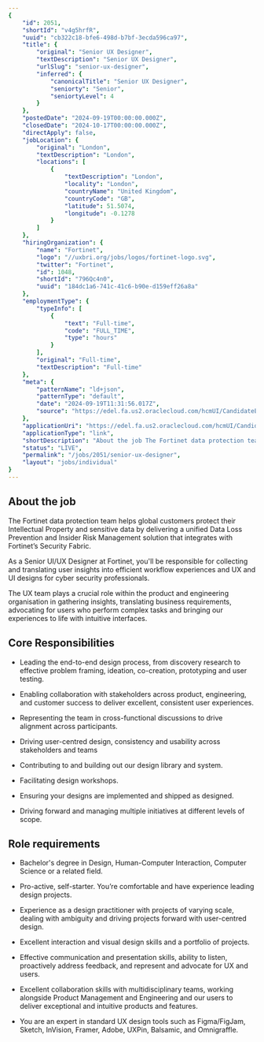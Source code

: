 ```yaml
---
{
	"id": 2051,
	"shortId": "v4g5hrfR",
	"uuid": "cb322c18-bfe6-498d-b7bf-3ecda596ca97",
	"title": {
		"original": "Senior UX Designer",
		"textDescription": "Senior UX Designer",
		"urlSlug": "senior-ux-designer",
		"inferred": {
			"canonicalTitle": "Senior UX Designer",
			"seniorty": "Senior",
			"seniortyLevel": 4
		}
	},
	"postedDate": "2024-09-19T00:00:00.000Z",
	"closedDate": "2024-10-17T00:00:00.000Z",
	"directApply": false,
	"jobLocation": {
		"original": "London",
		"textDescription": "London",
		"locations": [
			{
				"textDescription": "London",
				"locality": "London",
				"countryName": "United Kingdom",
				"countryCode": "GB",
				"latitude": 51.5074,
				"longitude": -0.1278
			}
		]
	},
	"hiringOrganization": {
		"name": "Fortinet",
		"logo": "//uxbri.org/jobs/logos/fortinet-logo.svg",
		"twitter": "Fortinet",
		"id": 1048,
		"shortId": "796Qc4n0",
		"uuid": "184dc1a6-741c-41c6-b90e-d159eff26a8a"
	},
	"employmentType": {
		"typeInfo": [
			{
				"text": "Full-time",
				"code": "FULL_TIME",
				"type": "hours"
			}
		],
		"original": "Full-time",
		"textDescription": "Full-time"
	},
	"meta": {
		"patternName": "ld+json",
		"patternType": "default",
		"date": "2024-09-19T11:31:56.017Z",
		"source": "https://edel.fa.us2.oraclecloud.com/hcmUI/CandidateExperience/en/sites/CX_2001/job/17210?bid=326"
	},
	"applicationUri": "https://edel.fa.us2.oraclecloud.com/hcmUI/CandidateExperience/en/sites/CX_2001/job/17210/apply/email?bid=326",
	"applicationType": "link",
	"shortDescription": "About the job The Fortinet data protection team helps global customers protect their Intellectual Property and sensitive data by delivering a unified Data Loss Prevention and Insider Risk Management",
	"status": "LIVE",
	"permalink": "/jobs/2051/senior-ux-designer",
	"layout": "jobs/individual"
}
---
```

<h2>About the job</h2><p>The Fortinet data protection team helps global customers protect their Intellectual Property and sensitive data by delivering a unified Data Loss Prevention and Insider Risk Management solution that integrates with Fortinet’s Security Fabric.&nbsp;</p><p>As a Senior UI/UX Designer at Fortinet, you'll be responsible for collecting and translating user insights into efficient workflow experiences and UX and UI designs for cyber security professionals.&nbsp;</p><p>The UX team plays a crucial role within the product and engineering organisation in gathering insights, translating business requirements, advocating for users who perform complex tasks and bringing our experiences to life with intuitive interfaces.&nbsp;&nbsp;&nbsp;&nbsp;&nbsp;&nbsp;&nbsp;&nbsp;&nbsp; &nbsp;&nbsp;&nbsp;&nbsp;&nbsp;&nbsp;&nbsp;&nbsp;&nbsp;&nbsp;&nbsp;&nbsp;&nbsp;&nbsp;&nbsp;&nbsp;&nbsp;&nbsp;&nbsp;&nbsp;&nbsp;&nbsp;&nbsp;&nbsp;&nbsp;&nbsp;&nbsp;</p><h2>Core Responsibilities</h2><ul><li><p>Leading the end-to-end design process, from discovery research to effective problem framing, ideation, co-creation, prototyping and user testing.</p></li><li><p>Enabling collaboration with stakeholders across product, engineering, and customer success to deliver excellent, consistent user experiences.&nbsp;</p></li><li><p>Representing the team in cross-functional discussions to drive alignment across participants.&nbsp;</p></li><li><p>Driving user-centred design, consistency and usability across stakeholders and teams</p></li><li><p>Contributing to and building out our design library and system.&nbsp;</p></li><li><p>Facilitating design workshops.&nbsp;</p></li><li><p>Ensuring your designs are implemented and shipped as designed.</p></li><li><p>Driving forward and managing multiple initiatives at different levels of scope.</p></li></ul><h2>Role requirements</h2><ul><li><p>Bachelor's degree in Design, Human-Computer Interaction, Computer Science or a related field.&nbsp;</p></li><li><p>Pro-active, self-starter. You’re comfortable and have experience leading design projects.</p></li><li><p>Experience as a design practitioner with projects of varying scale, dealing with ambiguity and driving projects forward with user-centred design.&nbsp;</p></li><li><p>Excellent interaction and visual design skills and a portfolio of projects.</p></li><li><p>Effective communication and presentation skills, ability to listen, proactively address feedback, and represent and advocate for UX and users.&nbsp;</p></li><li><p>Excellent collaboration skills with multidisciplinary teams, working alongside Product Management and Engineering and our users to deliver exceptional and intuitive products and features.&nbsp;</p></li><li><p>You are an expert in standard UX design tools such as Figma/FigJam, Sketch, InVision, Framer, Adobe, UXPin, Balsamic, and Omnigraffle.&nbsp;</p></li></ul>
